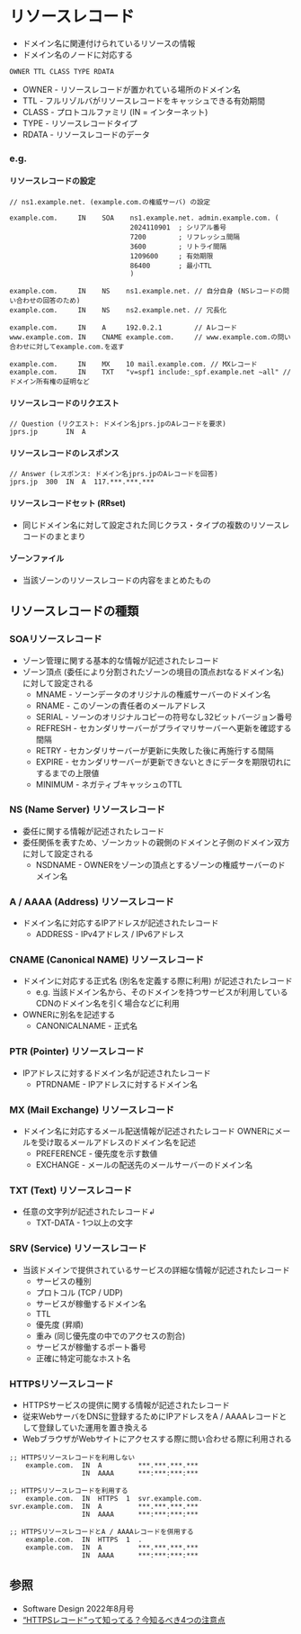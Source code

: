 # リソースレコード
- ドメイン名に関連付けられているリソースの情報
- ドメイン名のノードに対応する

```
OWNER TTL CLASS TYPE RDATA
```

- OWNER - リソースレコードが置かれている場所のドメイン名
- TTL   - フルリゾルバがリソースレコードをキャッシュできる有効期間
- CLASS - プロトコルファミリ (IN = インターネット)
- TYPE  - リソースレコードタイプ
- RDATA - リソースレコードのデータ

### e.g.
#### リソースレコードの設定

```
// ns1.example.net. (example.com.の権威サーバ) の設定

example.com.     IN    SOA    ns1.example.net. admin.example.com. (
                              2024110901  ; シリアル番号
                              7200        ; リフレッシュ間隔
                              3600        ; リトライ間隔
                              1209600     ; 有効期限
                              86400       ; 最小TTL
                              )

example.com.     IN    NS    ns1.example.net. // 自分自身 (NSレコードの問い合わせの回答のため)
example.com.     IN    NS    ns2.example.net. // 冗長化

example.com.     IN    A     192.0.2.1        // Aレコード
www.example.com. IN    CNAME example.com.     // www.example.com.の問い合わせに対してexample.com.を返す

example.com.     IN    MX    10 mail.example.com. // MXレコード
example.com.     IN    TXT   "v=spf1 include:_spf.example.net ~all" // ドメイン所有権の証明など

```

#### リソースレコードのリクエスト

```
// Question (リクエスト: ドメイン名jprs.jpのAレコードを要求)
jprs.jp       IN  A
```

#### リソースレコードのレスポンス

```
// Answer (レスポンス: ドメイン名jprs.jpのAレコードを回答)
jprs.jp  300  IN  A  117.***.***.***
```

#### リソースレコードセット (RRset)
- 同じドメイン名に対して設定された同じクラス・タイプの複数のリソースレコードのまとまり

#### ゾーンファイル
- 当該ゾーンのリソースレコードの内容をまとめたもの

## リソースレコードの種類
### SOAリソースレコード
- ゾーン管理に関する基本的な情報が記述されたレコード
- ゾーン頂点 (委任により分割されたゾーンの境目の頂点おtなるドメイン名) に対して設定される
  - MNAME - ソーンデータのオリジナルの権威サーバーのドメイン名
  - RNAME - このゾーンの責任者のメールアドレス
  - SERIAL - ソーンのオリジナルコピーの符号なし32ビットバージョン番号
  - REFRESH - セカンダリサーバーがプライマリサーバーへ更新を確認する間隔
  - RETRY - セカンダリサーバーが更新に失敗した後に再施行する間隔
  - EXPIRE - セカンダリサーバーが更新できないときにデータを期限切れにするまでの上限値
  - MINIMUM - ネガティブキャッシュのTTL

### NS (Name Server) リソースレコード
- 委任に関する情報が記述されたレコード
- 委任関係を表すため、ゾーンカットの親側のドメインと子側のドメイン双方に対して設定される
  - NSDNAME - OWNERをゾーンの頂点とするゾーンの権威サーバーのドメイン名

### A / AAAA (Address) リソースレコード
- ドメイン名に対応するIPアドレスが記述されたレコード
  - ADDRESS - IPv4アドレス / IPv6アドレス

### CNAME (Canonical NAME) リソースレコード
- ドメインに対応する正式名 (別名を定義する際に利用) が記述されたレコード
  - e.g. 当該ドメイン名から、そのドメインを持つサービスが利用しているCDNのドメイン名を引く場合などに利用
- OWNERに別名を記述する
  - CANONICALNAME - 正式名

### PTR (Pointer) リソースレコード
- IPアドレスに対するドメイン名が記述されたレコード
  - PTRDNAME - IPアドレスに対するドメイン名

### MX (Mail Exchange) リソースレコード
- ドメイン名に対応するメール配送情報が記述されたレコード
  OWNERにメールを受け取るメールアドレスのドメイン名を記述
  - PREFERENCE - 優先度を示す数値
  - EXCHANGE - メールの配送先のメールサーバーのドメイン名

### TXT (Text) リソースレコード
- 任意の文字列が記述されたレコード↲
  - TXT-DATA - 1つ以上の文字

### SRV (Service) リソースレコード
- 当該ドメインで提供されているサービスの詳細な情報が記述されたレコード
  - サービスの種別
  - プロトコル (TCP / UDP)
  - サービスが稼働するドメイン名
  - TTL
  - 優先度 (昇順)
  - 重み (同じ優先度の中でのアクセスの割合)
  - サービスが稼働するポート番号
  - 正確に特定可能なホスト名

### HTTPSリソースレコード
- HTTPSサービスの提供に関する情報が記述されたレコード
- 従来WebサーバをDNSに登録するためにIPアドレスをA / AAAAレコードとして登録していた運用を置き換える
- WebブラウザがWebサイトにアクセスする際に問い合わせる際に利用される

```
;; HTTPSリソースレコードを利用しない
    example.com.  IN  A         ***.***.***.***
                  IN  AAAA      ***:***:***:***

;; HTTPSリソースレコードを利用する
    example.com.  IN  HTTPS  1  svr.example.com.
svr.example.com.  IN  A         ***.***.***.***
                  IN  AAAA      ***:***:***:***

;; HTTPSリソースレコードとA / AAAAレコードを併用する
    example.com.  IN  HTTPS  1  .
    example.com.  IN  A         ***.***.***.***
                  IN  AAAA      ***:***:***:***
```

## 参照
- Software Design 2022年8月号
- [“HTTPSレコード”って知ってる？今知るべき4つの注意点](https://eng-blog.iij.ad.jp/archives/12882)
